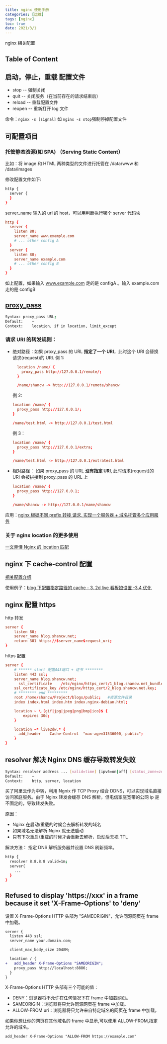 ```yaml
---
title: nginx 使用手册
categories: [运维]
tags: [nginx]
toc: true
date: 2021/3/1
---
```


nginx 相关配置

<!-- more -->

## Table of Content

## 启动，停止，重载 配置文件

- stop -- 强制关闭
- quit -- 关闭服务（在当前存在的请求结束后）
- reload -- 重载配置文件
- reopen -- 重新打开 log 文件

命令：`nginx -s [signal]` 如 `nginx -s stop`强制停掉配置文件

## 可配置项目

### 托管静态资源(如 SPA) （Serving Static Content）

比如：将 image 和 HTML 两种类型的文件进行托管在 /data/www 和 /data/images

修改配置文件如下:

```bash
http {
  server {
  }
}
```

server_name 输入的 url 的 host，可以用判断执行哪个 server 代码块

```conf
http {
  server {
    listen 80;
    server_name www.example.com
    # ... other config A
  }
  server {
    listen 80;
    server_name example.com
    # ... other config B
  }
}
```

如上配置，如果输入 www.example.com 走的是 configA 。输入 example.com 走的是 configB

## [proxy_pass](https://nginx.org/en/docs/http/ngx_http_proxy_module.html#proxy_pass)

```bash
Syntax:	proxy_pass URL;
Default:	—
Context:	location, if in location, limit_except
```

### 请求 URI 的转发规则：

- 绝对路径：如果 proxy_pass 的 URL **指定了一个 URI**，此时这个 URI 会替换 请求(request)的 URI.
  例 1:

  ```conf
    location /name/ {
      proxy_pass http://127.0.0.1/remote/;
    }

    /name/shancw -> http://127.0.0.1/remote/shancw
  ```

  例 2:

  ```conf
  location /name/ {
    proxy_pass http://127.0.0.1/;
  }

  /name/test.html -> http://127.0.0.1/test.html
  ```

  例 3：

  ```conf
  location /name/ {
    proxy_pass http://127.0.0.1/extra;
  }

  /name/test.html -> http://127.0.0.1/extratest.html
  ```

* 相对路径： 如果 proxy_pass 的 URL **没有指定 URI**, 此时请求(request)的 URI 会被拼接到 proxy_pass 的 URL 上

  ```conf
  location /name/ {
    proxy_pass http://127.0.0.1;
  }

  /name/shancw -> http://127.0.0.1/name/shancw
  ```

应用：[nginx 根据不同 prefix 转接 请求, 实现一个服务器 + 域名托管多个应用服务](https://github.com/shancw96/tech-basis/tree/master/nginx)

### 关于 nginx location 的更多使用

[一文弄懂 Nginx 的 location 匹配](https://segmentfault.com/a/1190000013267839)

## nginx 下 cache-control 配置

[相关配置介绍](https://www.cnblogs.com/sfnz/p/5383647.html)

使用例子：[blog 下配置指定路径的 cache - 3. 2d live 看板娘设置 -3.4 优化](http://blog.limiaomiao.site/2021/03/14/next-usage/)

## nginx 配置 https

http 转发

```conf
server {
    listen 80;
    server_name blog.shancw.net;
    return 301 https://$server_name$request_uri;
}
```

https 配置

```conf
server {
    # ****** start 配置443端口 + 证书 ********
    listen 443 ssl;
    server_name blog.shancw.net;
	  ssl_certificate    /etc/nginx/https_cert/1_blog.shancw.net_bundle.crt;
    ssl_certificate_key /etc/nginx/https_cert/2_blog.shancw.net.key;
    # ******** end *********
    root /home/shancw/Project/blogs/public;   #资源文件目录
    index index.html index.htm index.nginx-debian.html;

    location ~ \.(gif|jpg|jpeg|png|bmp|ico)$ {
        expires 30d;
    }

    location ~* live2dw.* {
      add_header    Cache-Control  "max-age=31536000, public";
    }
}
```

## resolver 解决 Nginx DNS 缓存导致转发失败

```bash
Syntax:	resolver address ... [valid=time] [ipv6=on|off] [status_zone=zone];
Default:	—
Context:	http, server, location
```

买了阿里云作为中转，利用 Ngnix 作 TCP Proxy 结合 DDNS，可以实现域名直接访问家庭服务。由于 Nginx 转发会缓存 DNS 解析，但电信家庭宽带的公网 ip 是不固定的，导致转发失败。

原因：

- Nginx 在启动/重载的时候会去解析转发的域名
- 如果域名无法解析 Nginx 就无法启动
- 只有下次重启/重载的时候才会重新去解析，启动后无视 TTL

解决方法：
指定 DNS 解析服务器并设置 DNS 刷新频率。

```bash
http {
  resolver 8.8.8.8 valid=1m;
  server{
    ...
  }
}
```

## Refused to display 'https://xxx' in a frame because it set 'X-Frame-Options' to 'deny'

设置 X-Frame-Options HTTP 头部为 "SAMEORIGIN"，允许同源网页在 frame 中加载。

```diff
server {
  listen 443 ssl;
  server_name your.domain.com;

  client_max_body_size 2048M;

  location / {
+   add_header X-Frame-Options "SAMEORIGIN";
    proxy_pass http://localhost:8886;
  }
}

```

X-Frame-Options HTTP 头部有三个可能的值：

- DENY：浏览器将不允许在任何情况下在 frame 中加载网页。
- SAMEORIGIN：浏览器将只允许同源网页在 frame 中加载。
- ALLOW-FROM uri：浏览器将只允许来自特定域名的网页在 frame 中加载。

如果你想让你的网页在其他域名的 frame 中显示,可以使用 ALLOW-FROM,指定允许的域名。

`add_header X-Frame-Options "ALLOW-FROM https://example.com"`
